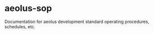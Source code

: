 aeolus-sop
==========

Documentation for aeolus development standard operating procedures, schedules, etc.